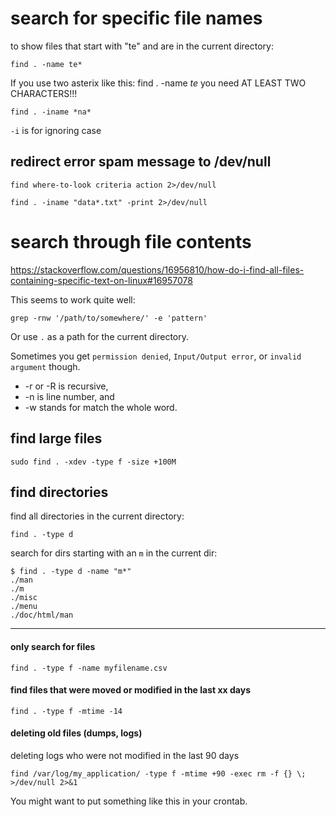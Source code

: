 # search for specific file names

to show files that start with "te" and are in the current directory:
```
find . -name te*
```
If you use two asterix like this:
find . -name *te*
you need AT LEAST TWO CHARACTERS!!!
```
find . -iname *na*
```
`-i` is for ignoring case


## redirect error spam message to /dev/null ##

```
find where-to-look criteria action 2>/dev/null
```
```
find . -iname "data*.txt" -print 2>/dev/null
```

# search through file contents

https://stackoverflow.com/questions/16956810/how-do-i-find-all-files-containing-specific-text-on-linux#16957078

This seems to work quite well:
```
grep -rnw '/path/to/somewhere/' -e 'pattern'
```
Or use `.` as a path for the current directory.

Sometimes you get `permission denied`, `Input/Output error`, or `invalid argument` though.

- -r or -R is recursive,
- -n is line number, and
- -w stands for match the whole word.

## find large files

```
sudo find . -xdev -type f -size +100M
```

## find directories

find all directories in the current directory:
```
find . -type d
```

search for dirs starting with an `m` in the current dir:
```
$ find . -type d -name "m*"
./man
./m
./misc
./menu
./doc/html/man
```

***

#### only search for files

```
find . -type f -name myfilename.csv
```

#### find files that were moved or modified in the last xx days

```
find . -type f -mtime -14
```

#### deleting old files (dumps, logs)

deleting logs who were not modified in the last 90 days
```
find /var/log/my_application/ -type f -mtime +90 -exec rm -f {} \; >/dev/null 2>&1
```
You might want to put something like this in your crontab.
